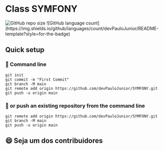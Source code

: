 # Class SYMFONY

<img alt="GitHub repo size" src="https://img.shields.io/github/repo-size/devPauloJunior/SYMFONY?style=flat-square">
![GitHub language count](https://img.shields.io/github/languages/count/devPauloJunior/README-template?style=for-the-badge)

## Quick setup

### 🚀 Command line
```
git init
git commit -m "First Commit"
git branch -M main
git remote add origin https://github.com/devPauloJunior/SYMFONY.git
git push -u origin main
```

### 🚀 or push an existing repository from the command line
```
git remote add origin https://github.com/devPauloJunior/SYMFONY.git
git branch -M main
git push -u origin main
```

## 😄 Seja um dos contribuidores<br>